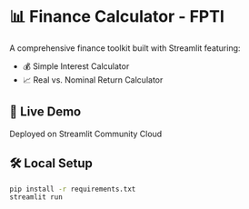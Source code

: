 # 📊 Finance Calculator - FPTI

A comprehensive finance toolkit built with Streamlit featuring:

- 💰 Simple Interest Calculator  
- 📈 Real vs. Nominal Return Calculator  

## 🚀 Live Demo
Deployed on Streamlit Community Cloud

## 🛠️ Local Setup
```bash
pip install -r requirements.txt
streamlit run 
